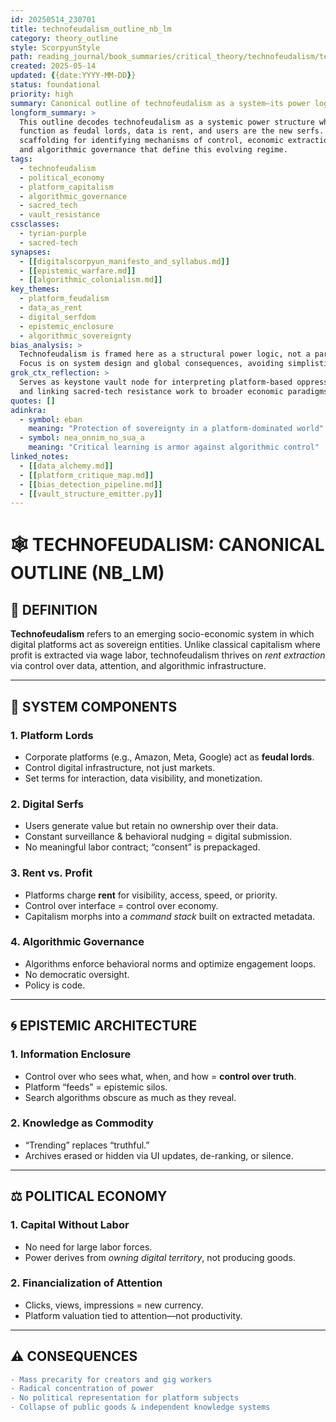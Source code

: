 ```yaml
---
id: 20250514_230701
title: technofeudalism_outline_nb_lm
category: theory_outline
style: ScorpyunStyle
path: reading_journal/book_summaries/critical_theory/technofeudalism/technofeudalism_outline_nb_lm.md
created: 2025-05-14
updated: {{date:YYYY-MM-DD}}
status: foundational
priority: high
summary: Canonical outline of technofeudalism as a system—its power logic, architecture, contradictions, and resistance vectors—independent of any single authorial framing.
longform_summary: >
  This outline decodes technofeudalism as a systemic power structure where digital platforms
  function as feudal lords, data is rent, and users are the new serfs. It provides vault-ready
  scaffolding for identifying mechanisms of control, economic extraction, epistemic closure,
  and algorithmic governance that define this evolving regime.
tags:
  - technofeudalism
  - political_economy
  - platform_capitalism
  - algorithmic_governance
  - sacred_tech
  - vault_resistance
cssclasses:
  - tyrian-purple
  - sacred-tech
synapses:
  - [[digitalscorpyun_manifesto_and_syllabus.md]]
  - [[epistemic_warfare.md]]
  - [[algorithmic_colonialism.md]]
key_themes:
  - platform_feudalism
  - data_as_rent
  - digital_serfdom
  - epistemic_enclosure
  - algorithmic_sovereignty
bias_analysis: >
  Technofeudalism is framed here as a structural power logic, not a partisan critique.
  Focus is on system design and global consequences, avoiding simplistic capitalism vs. socialism binaries.
grok_ctx_reflection: >
  Serves as keystone vault node for interpreting platform-based oppression,
  and linking sacred-tech resistance work to broader economic paradigms.
quotes: []
adinkra:
  - symbol: eban
    meaning: "Protection of sovereignty in a platform-dominated world"
  - symbol: nea_onnim_no_sua_a
    meaning: "Critical learning is armor against algorithmic control"
linked_notes:
  - [[data_alchemy.md]]
  - [[platform_critique_map.md]]
  - [[bias_detection_pipeline.md]]
  - [[vault_structure_emitter.py]]
---
```


# 🕸️ TECHNOFEUDALISM: CANONICAL OUTLINE (NB_LM)

## 📜 DEFINITION

**Technofeudalism** refers to an emerging socio-economic system in which digital platforms act as sovereign entities. Unlike classical capitalism where profit is extracted via wage labor, technofeudalism thrives on *rent extraction* via control over data, attention, and algorithmic infrastructure.

---

## 🧱 SYSTEM COMPONENTS

### 1. Platform Lords
- Corporate platforms (e.g., Amazon, Meta, Google) act as **feudal lords**.
- Control digital infrastructure, not just markets.
- Set terms for interaction, data visibility, and monetization.

### 2. Digital Serfs
- Users generate value but retain no ownership over their data.
- Constant surveillance & behavioral nudging = digital submission.
- No meaningful labor contract; “consent” is prepackaged.

### 3. Rent vs. Profit
- Platforms charge **rent** for visibility, access, speed, or priority.
- Control over interface = control over economy.
- Capitalism morphs into a *command stack* built on extracted metadata.

### 4. Algorithmic Governance
- Algorithms enforce behavioral norms and optimize engagement loops.
- No democratic oversight.
- Policy is code.

---

## 🌀 EPISTEMIC ARCHITECTURE

### 1. Information Enclosure
- Control over who sees what, when, and how = **control over truth**.
- Platform “feeds” = epistemic silos.
- Search algorithms obscure as much as they reveal.

### 2. Knowledge as Commodity
- “Trending” replaces “truthful.”
- Archives erased or hidden via UI updates, de-ranking, or silence.

---

## ⚖️ POLITICAL ECONOMY

### 1. Capital Without Labor
- No need for large labor forces.
- Power derives from *owning digital territory*, not producing goods.

### 2. Financialization of Attention
- Clicks, views, impressions = new currency.
- Platform valuation tied to attention—not productivity.

---

## ⚠️ CONSEQUENCES

```diff
- Mass precarity for creators and gig workers
- Radical concentration of power
- No political representation for platform subjects
- Collapse of public goods & independent knowledge systems
